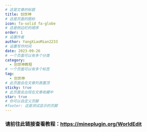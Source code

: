 ```yaml
---
# 这是文章的标题
title: 创世神
# 这是页面的图标
icon: fa-solid fa-globe
# 这是侧边栏的顺序
order: 1
# 设置作者
author: YangXiaoMian2233
# 设置写作时间
date: 2023-09-26
# 一个页面可以有多个分类
category:
  - 创世神教程
# 一个页面可以有多个标签
tag:
  - 创世神
# 此页面会在文章列表置顶
sticky: true
# 此页面会出现在文章收藏中
star: true
# 你可以自定义页脚
#footer: 这是测试显示的页脚
---
```




### 请前往此链接查看教程：https://mineplugin.org/WorldEdit